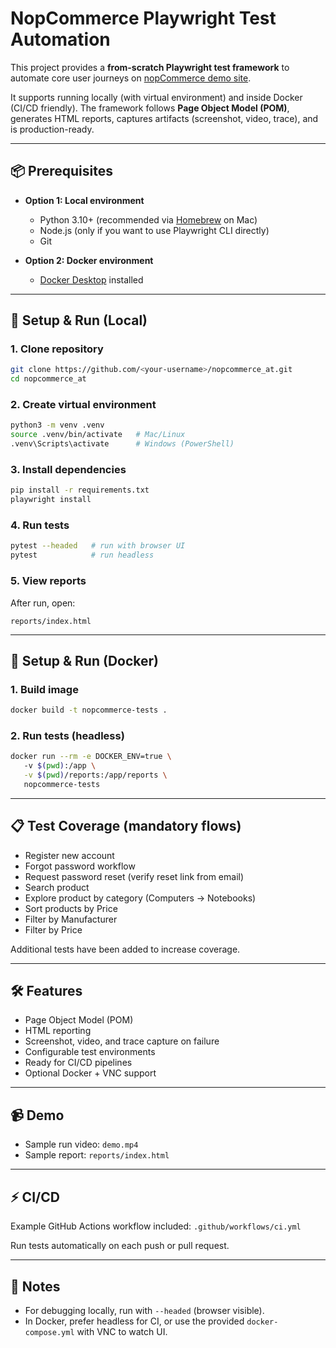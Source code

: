 # NopCommerce Playwright Test Automation

This project provides a **from-scratch Playwright test framework** to automate core user journeys on [nopCommerce demo site](https://demo.nopcommerce.com).

It supports running locally (with virtual environment) and inside Docker (CI/CD friendly).
The framework follows **Page Object Model (POM)**, generates HTML reports, captures artifacts (screenshot, video, trace), and is production-ready.

---

## 📦 Prerequisites

* **Option 1: Local environment**

  * Python 3.10+ (recommended via [Homebrew](https://brew.sh) on Mac)
  * Node.js (only if you want to use Playwright CLI directly)
  * Git

* **Option 2: Docker environment**

  * [Docker Desktop](https://www.docker.com/products/docker-desktop/) installed

---

## 🚀 Setup & Run (Local)

### 1. Clone repository

```bash
git clone https://github.com/<your-username>/nopcommerce_at.git
cd nopcommerce_at
```

### 2. Create virtual environment

```bash
python3 -m venv .venv
source .venv/bin/activate   # Mac/Linux
.venv\Scripts\activate      # Windows (PowerShell)
```

### 3. Install dependencies

```bash
pip install -r requirements.txt
playwright install
```

### 4. Run tests

```bash
pytest --headed   # run with browser UI
pytest            # run headless
```

### 5. View reports

After run, open:

```
reports/index.html
```

---

## 🐳 Setup & Run (Docker)

### 1. Build image

```bash
docker build -t nopcommerce-tests .
```

### 2. Run tests (headless)

```bash
docker run --rm -e DOCKER_ENV=true \                                    
   -v $(pwd):/app \
   -v $(pwd)/reports:/app/reports \
   nopcommerce-tests
```
---

## 📋 Test Coverage (mandatory flows)

* Register new account
* Forgot password workflow
* Request password reset (verify reset link from email)
* Search product
* Explore product by category (Computers → Notebooks)
* Sort products by Price
* Filter by Manufacturer
* Filter by Price

Additional tests have been added to increase coverage.

---

## 🛠 Features

* Page Object Model (POM)
* HTML reporting
* Screenshot, video, and trace capture on failure
* Configurable test environments
* Ready for CI/CD pipelines
* Optional Docker + VNC support

---

## 📹 Demo

* Sample run video: `demo.mp4`
* Sample report: `reports/index.html`

---

## ⚡ CI/CD

Example GitHub Actions workflow included: `.github/workflows/ci.yml`

Run tests automatically on each push or pull request.

---

## 📌 Notes

* For debugging locally, run with `--headed` (browser visible).
* In Docker, prefer headless for CI, or use the provided `docker-compose.yml` with VNC to watch UI.

